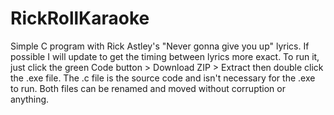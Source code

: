 # RickRollKaraoke
Simple C program with Rick Astley's "Never gonna give you up" lyrics. If possible I will update to get the timing between lyrics more exact. To run it, just click the green Code button > Download ZIP > Extract then double click the .exe file. The .c file is the source code and isn't necessary for the .exe to run. Both files can be renamed and moved without corruption or anything.
